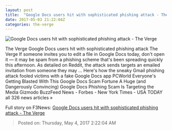 ```yaml
---
layout: post
title:  "Google Docs users hit with sophisticated phishing attack - The Verge"
date: 2017-05-03 21:22:04Z
categories: the-verge
---
```


![Google Docs users hit with sophisticated phishing attack - The Verge](https://cdn0.vox-cdn.com/thumbor/ivqdXsFwpFO552WWqWxndqlAVyI=/0x53:1020x627/1600x900/cdn0.vox-cdn.com/uploads/chorus_image/image/54605943/DSC08322.0.jpg)

The Verge Google Docs users hit with sophisticated phishing attack The Verge If someone invites you to edit a file in Google Docs today, don't open it — it may be spam from a phishing scheme that's been spreading quickly this afternoon. As detailed on Reddit, the attack sends targets an emailed invitation from someone they may ... Here's how the sneaky Gmail phishing attack fooled victims with a fake Google Docs app PCWorld Everyone's Getting Blasted With This Google Docs Scam Fortune A Huge (and Dangerously Convincing) Google Docs Phishing Scam Is Targeting the Media Gizmodo BuzzFeed News - Forbes - New York Times - USA TODAY all 326 news articles »


Full story on F3News: [Google Docs users hit with sophisticated phishing attack - The Verge](http://www.f3nws.com/n/UVbKDC)

> Posted on: Thursday, May 4, 2017 2:22:04 AM
